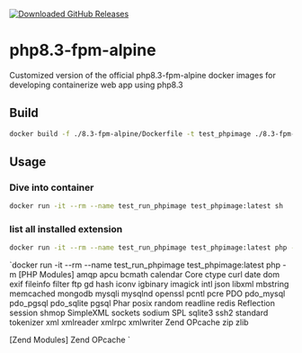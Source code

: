 [![Downloaded GitHub Releases](https://img.shields.io/github/downloads/arierinaldie/php8-docker/tree/8.3-fpm-alpine/total?label=Downloaded%20releases)](https://github.com/arierinaldie/php8-docker/releases)

# php8.3-fpm-alpine
Customized version of the official php8.3-fpm-alpine docker images for developing containerize web app using php8.3

## Build
```sh
docker build -f ./8.3-fpm-alpine/Dockerfile -t test_phpimage ./8.3-fpm-alpine
```

## Usage
### Dive into container
```sh
docker run -it --rm --name test_run_phpimage test_phpimage:latest sh
```
### list all installed extension
```sh
docker run -it --rm --name test_run_phpimage test_phpimage:latest php -m
```
`docker run -it --rm --name test_run_phpimage test_phpimage:latest php -m
[PHP Modules]
amqp
apcu
bcmath
calendar
Core
ctype
curl
date
dom
exif
fileinfo
filter
ftp
gd
hash
iconv
igbinary
imagick
intl
json
libxml
mbstring
memcached
mongodb
mysqli
mysqlnd
openssl
pcntl
pcre
PDO
pdo_mysql
pdo_pgsql
pdo_sqlite
pgsql
Phar
posix
random
readline
redis
Reflection
session
shmop
SimpleXML
sockets
sodium
SPL
sqlite3
ssh2
standard
tokenizer
xml
xmlreader
xmlrpc
xmlwriter
Zend OPcache
zip
zlib

[Zend Modules]
Zend OPcache
`